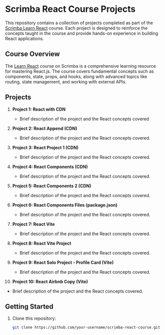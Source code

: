 # Scrimba React Course Projects

This repository contains a collection of projects completed as part of the [Scrimba Learn React](https://scrimba.com/learn/learnreact) course. Each project is designed to reinforce the concepts taught in the course and provide hands-on experience in building React applications.

## Course Overview

The [Learn React](https://scrimba.com/learn/learnreact) course on Scrimba is a comprehensive learning resource for mastering React.js. The course covers fundamental concepts such as components, state, props, and hooks, along with advanced topics like routing, state management, and working with external APIs.

## Projects

1. **Project 1: React with CDN**
   - Brief description of the project and the React concepts covered

2. **Project 2: React Append (CDN)**
   - Brief description of the project and the React concepts covered.

3. **Project 3: React Project 1 (CDN)**
   - Brief description of the project and the React concepts covered.

4. **Project 4: React Components (CDN)**
   - Brief description of the project and the React concepts covered.

5. **Project 5: React Components 2 (CDN)**
   - Brief description of the project and the React concepts covered.

6. **Project 6: React Components Files (package.json)**
   - Brief description of the project and the React concepts covered.

7. **Project 7: React Vite**
   - Brief description of the project and the React concepts covered.

8. **Project 8: React Vite Project**
   - Brief description of the project and the React concepts covered.

9. **Project 9: React Solo Project - Profile Card (Vite)**
   - Brief description of the project and the React concepts covered.

10. **Project 10: React Airbnb Copy (Vite)**
   - Brief description of the project and the React concepts covered.
   <!--
   - [Live Demo](link-to-live-demo)
   - [Code](link-to-project-code)
   -->
   <!-- Add more projects as needed -->

## Getting Started

1. Clone this repository:

   ```bash
   git clone https://github.com/your-username/scrimba-react-course.git
